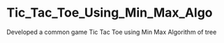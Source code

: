 # Tic_Tac_Toe_Using_Min_Max_Algo
Developed a common game Tic Tac Toe using Min Max Algorithm of tree
